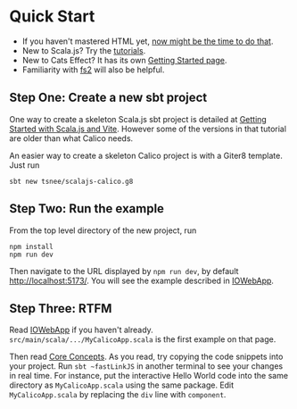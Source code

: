 # Quick Start

* If you haven't mastered HTML yet, [now might be the time to do that](https://developer.mozilla.org/en-US/docs/Web/HTML).
* New to Scala.js? Try the [tutorials](https://www.scala-js.org/doc/tutorial/).
* New to Cats Effect? It has its own [Getting Started page](https://typelevel.org/cats-effect/docs/getting-started).
* Familiarity with [fs2](https://fs2.io/) will also be helpful.

## Step One: Create a new sbt project

One way to create a skeleton Scala.js sbt project is detailed at
[Getting Started with Scala.js and Vite](https://www.scala-js.org/doc/tutorial/scalajs-vite.html).
However some of the versions in that tutorial are older than what Calico needs.

An easier way to create a skeleton Calico project is with a Giter8 template.
Just run
```
sbt new tsnee/scalajs-calico.g8
```

## Step Two: Run the example

From the top level directory of the new project, run
```
npm install
npm run dev
```

Then navigate to the URL displayed by `npm run dev`, by default [http://localhost:5173/](http://localhost:5173/).
You will see the example described in [IOWebApp](iowebapp.md).

## Step Three: RTFM

Read [IOWebApp](iowebapp.md) if you haven't already. `src/main/scala/.../MyCalicoApp.scala` is the first example on that page.

Then read [Core Concepts](concepts.md).
As you read, try copying the code snippets into your project.
Run `sbt ~fastLinkJS` in another terminal to see your changes in real time.
For instance, put the interactive Hello World code into the same directory as `MyCalicoApp.scala` using the same
package. Edit `MyCalicoApp.scala` by replacing the `div` line with `component`.
